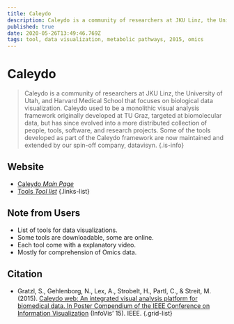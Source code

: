 ```yaml
---
title: Caleydo
description: Caleydo is a community of researchers at JKU Linz, the University of Utah, and Harvard Medical School that focuses on biological data visualization.
published: true
date: 2020-05-26T13:49:46.769Z
tags: tool, data visualization, metabolic pathways, 2015, omics
---
```


# Caleydo

> Caleydo is a community of researchers at JKU Linz, the University of Utah, and Harvard Medical School that focuses on biological data visualization. Caleydo used to be a monolithic visual analysis framework originally developed at TU Graz, targeted at biomolecular data, but has since evolved into a more distributed collection of people, tools, software, and research projects. Some of the tools developed as part of the Caleydo framework are now maintained and extended by our spin-off company, datavisyn.
{.is-info}



## Website

- [Caleydo *Main Page*](http://caleydo.org/)
- [Tools *Tool list*](http://caleydo.org/tools/)
{.links-list}

## Note from Users
- List of tools for data visualizations.
- Some tools are downloadable, some are online.
- Each tool come with a explanatory video.
- Mostly for comprehension of Omics data.

## Citation

- Gratzl, S., Gehlenborg, N., Lex, A., Strobelt, H., Partl, C., & Streit, M. (2015). [Caleydo web: An integrated visual analysis platform for biomedical data. In Poster Compendium of the IEEE Conference on Information Visualization](http://caleydo.gehlenborg.com/posters/2015_infovis_caleydo-web_abstract.pdf) (InfoVis’ 15). IEEE.
{.grid-list}